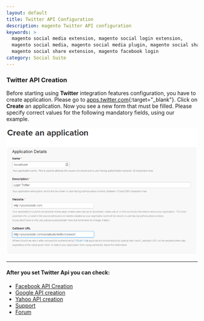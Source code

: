 ```yaml
---
layout: default
title: Twitter API Configuration
description: magento Twitter API configuration
keywords: >
  magento social media extension, magento social login extension,
  magento social media, magento social media plugin, magento social share,
  magento social share extension, magento facebook login
category: Social Suite
---
```


### Twitter API Creation

Before starting using **Twitter** integration features configuration, you have to
create application.
Please go to [apps.twitter.com](https://apps.twitter.com/app/new){:target="_blank"}.
Click on **Create** an application. Now you see a new form that must be filled. Please
specify correct values for the following mandatory fields, using our example.

![Twitter Api](/images/socialsuite/twitter1.png)

___

#### After you set Twitter Api you can check:

*   [Facebook API Creation](../facebook/)
*   [Google API creation](../google/)
*   [Yahoo API creation](../yahoo/)
*   [Support](https://swissuplabs.com/contacts/)
*   [Forum](https://swissuplabs.com/magento-forum/)